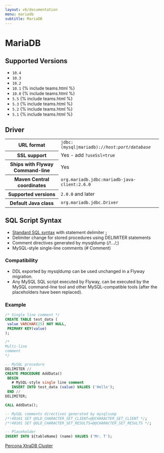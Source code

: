 ```yaml
---
layout: v6/documentation
menu: mariadb
subtitle: MariaDB
---
```

# MariaDB

## Supported Versions

- `10.4`
- `10.3`
- `10.2`
- `10.1` {% include teams.html %}
- `10.0` {% include teams.html %}
- `5.5` {% include teams.html %}
- `5.3` {% include teams.html %}
- `5.2` {% include teams.html %}
- `5.1` {% include teams.html %}


## Driver

<table class="table">
<tr>
<th>URL format</th>
<td><code>jdbc:(mysql|mariadb)://<i>host</i>:<i>port</i>/<i>database</i></code></td>
</tr>
<tr>
<th>SSL support</th>
<td>Yes - add <code>?useSsl=true</code></td>
</tr>
<tr>
<th>Ships with Flyway Command-line</th>
<td>Yes</td>
</tr>
<tr>
<th>Maven Central coordinates</th>
<td><code>org.mariadb.jdbc:mariadb-java-client:2.6.0</code></td>
</tr>
<tr>
<th>Supported versions</th>
<td><code>2.0.0</code> and later</td>
</tr>
<tr>
<th>Default Java class</th>
<td><code>org.mariadb.jdbc.Driver</code></td>
</tr>
</table>

## SQL Script Syntax

- [Standard SQL syntax](/documentation/v6/migrations#sql-based-migrations#syntax) with statement delimiter **;**
- Delimiter change for stored procedures using DELIMITER statements
- Comment directives generated by mysqldump (/!.../;)
- MySQL-style single-line comments (# Comment)

### Compatibility

- DDL exported by mysqldump can be used unchanged in a Flyway migration.
- Any MySQL SQL script executed by Flyway, can be executed by the MySQL command-line tool and other
        MySQL-compatible tools (after the placeholders have been replaced).

### Example

```sql
/* Single line comment */
CREATE TABLE test_data (
 value VARCHAR(25) NOT NULL,
 PRIMARY KEY(value)
);

/*
Multi-line
comment
*/

-- MySQL procedure
DELIMITER //
CREATE PROCEDURE AddData()
 BEGIN
   # MySQL-style single line comment
   INSERT INTO test_data (value) VALUES ('Hello');
 END //
DELIMITER;

CALL AddData();

-- MySQL comments directives generated by mysqlsump
/*!40101 SET @OLD_CHARACTER_SET_CLIENT=@@CHARACTER_SET_CLIENT */;
/*!40101 SET @OLD_CHARACTER_SET_RESULTS=@@CHARACTER_SET_RESULTS */;

-- Placeholder
INSERT INTO ${tableName} (name) VALUES ('Mr. T');
```

<p class="next-steps">
    <a class="btn btn-primary" href="/documentation/v6/database/xtradb">Percona XtraDB Cluster <i class="fa fa-arrow-right"></i></a>
</p>
